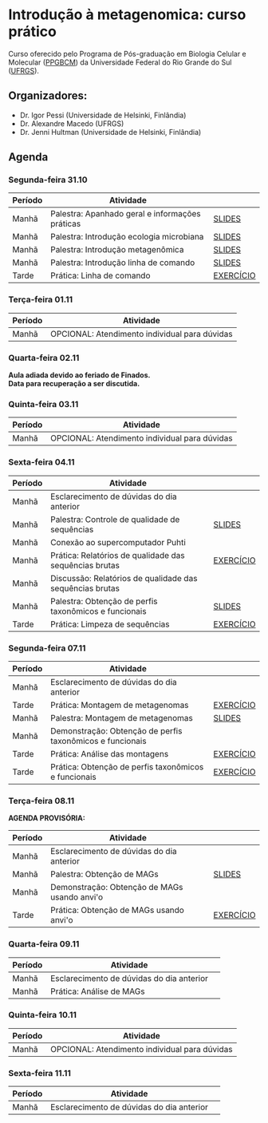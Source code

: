 # Introdução à metagenomica: curso prático

Curso oferecido pelo Programa de Pós-graduação em Biologia Celular e Molecular ([PPGBCM](https://www.ufrgs.br/ppgbcm)) da Universidade Federal do Rio Grande do Sul ([UFRGS](https://www.ufrgs.br)).  

## Organizadores:  
* Dr. Igor Pessi (Universidade de Helsinki, Finlândia)
* Dr. Alexandre Macedo (UFRGS)
* Dr. Jenni Hultman (Universidade de Helsinki, Finlândia)

## Agenda

### Segunda-feira 31.10

|Período|Atividade                                      |                                          |
|-------|-----------------------------------------------|------------------------------------------|
|Manhã  |Palestra: Apanhado geral e informações práticas|[SLIDES](apanhado-geral-info-praticas.pdf)|
|Manhã  |Palestra: Introdução ecologia microbiana       |[SLIDES](Curso-Metagenomica-Macedo-AJ.pdf)|
|Manhã  |Palestra: Introdução metagenômica              |[SLIDES](hultman_metagenomics_brazil.pdf) |
|Manhã  |Palestra: Introdução linha de comando          |[SLIDES](intro-linha-comando.pdf)         |
|Tarde  |Prática: Linha de comando                      |[EXERCÍCIO](pratica-linha-comando.md)     |

### Terça-feira 01.11

|Período|Atividade                                    |
|-------|---------------------------------------------|
|Manhã  |OPCIONAL: Atendimento individual para dúvidas|

### Quarta-feira 02.11

**Aula adiada devido ao feriado de Finados.**  
**Data para recuperação a ser discutida.**  

### Quinta-feira 03.11

|Período|Atividade                                    |
|-------|---------------------------------------------|
|Manhã  |OPCIONAL: Atendimento individual para dúvidas|

### Sexta-feira 04.11

|Período|Atividade                                               |                                                      |
|-------|--------------------------------------------------------|------------------------------------------------------|
|Manhã  |Esclarecimento de dúvidas do dia anterior               |                                                      |
|Manhã  |Palestra: Controle de qualidade de sequências           |[SLIDES](CQ-sequencias.pdf)                           |
|Manhã  |Conexão ao supercomputador Puhti                        |                                                      |
|Manhã  |Prática: Relatórios de qualidade das sequências brutas  |[EXERCÍCIO](relatorios-qualidade-sequencias-brutas.md)|
|Manhã  |Discussão: Relatórios de qualidade das sequências brutas|                                                      |
|Manhã  |Palestra: Obtenção de perfis taxonômicos e funcionais   |[SLIDES](perfis-taxonomicos-funcionais.pdf)           |
|Tarde  |Prática: Limpeza de sequências                          |[EXERCÍCIO](limpeza-sequencias.md)                    |

### Segunda-feira 07.11

|Período|Atividade                                                |                                             |
|-------|---------------------------------------------------------|---------------------------------------------|
|Manhã  |Esclarecimento de dúvidas do dia anterior                |                                             |
|Tarde  |Prática: Montagem de metagenomas                         |[EXERCÍCIO](montagem-metagenomas.md)         |
|Manhã  |Palestra: Montagem de metagenomas                        |[SLIDES](montagem-metagenomas.pdf)           |
|Manhã  |Demonstração: Obtenção de perfis taxonômicos e funcionais|
|Tarde  |Prática: Análise das montagens                           |[EXERCÍCIO](analise-montagens.md)            |
|Tarde  |Prática: Obtenção de perfis taxonômicos e funcionais     |[EXERCÍCIO](perfis-taxonomicos-funcionais.md)|

### Terça-feira 08.11

**AGENDA PROVISÓRIA:**  

|Período|Atividade                                   |                                                           |
|-------|--------------------------------------------|-----------------------------------------------------------|
|Manhã  |Esclarecimento de dúvidas do dia anterior   |                                                           |
|Manhã  |Palestra: Obtenção de MAGs                  |[SLIDES](obtencao-MAGs.pdf)                                |
|Manhã  |Demonstração: Obtenção de MAGs usando anvi'o|                                                           |
|Tarde  |Prática: Obtenção de MAGs usando anvi'o     |[EXERCÍCIO](obtencao-MAGs-anvio.md)                        |

### Quarta-feira 09.11

|Período|Atividade                                |                                                           |
|-------|-----------------------------------------|-----------------------------------------------------------|
|Manhã  |Esclarecimento de dúvidas do dia anterior|                                                           |
|Manhã  |Prática: Análise de MAGs                 |                                                           |

### Quinta-feira 10.11

|Período|Atividade                                    |
|-------|---------------------------------------------|
|Manhã  |OPCIONAL: Atendimento individual para dúvidas|

### Sexta-feira 11.11

|Período|Atividade                                |                                                           |
|-------|-----------------------------------------|-----------------------------------------------------------|
|Manhã  |Esclarecimento de dúvidas do dia anterior|                                                           |
